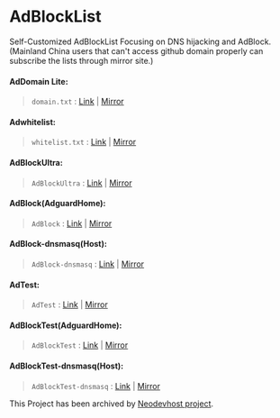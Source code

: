 # AdBlockList
Self-Customized AdBlockList Focusing on DNS hijacking and AdBlock.(Mainland China users that can't access github domain properly can subscribe the lists through mirror site.)

#### AdDomain Lite: 
> `domain.txt` : [Link](https://raw.githubusercontent.com/Licolnlee/AdBlockList/master/domain.txt) | [Mirror](https://licolnlee.icu/AdBlockList/domain.txt)

#### Adwhitelist:
> `whitelist.txt` : [Link](https://raw.githubusercontent.com/Licolnlee/AdBlockList/master/whitelist.txt) | [Mirror](https://licolnlee.icu/AdBlockList/whitelist.txt)

#### AdBlockUltra:
> `AdBlockUltra` : [Link](https://raw.githubusercontent.com/Licolnlee/AdBlockList/master/AdBlockUltra) | [Mirror](https://licolnlee.icu/AdBlockList/AdBlockUltra)

#### AdBlock(AdguardHome):
> `AdBlock` : [Link](https://raw.githubusercontent.com/Licolnlee/AdBlockList/master/AdBlock) | [Mirror](https://licolnlee.icu/AdBlockList/AdBlock)

#### AdBlock-dnsmasq(Host):
> `AdBlock-dnsmasq` : [Link](https://raw.githubusercontent.com/Licolnlee/AdBlockList/master/AdBlock-dnsmasq) | [Mirror](https://licolnlee.icu/AdBlockList/AdBlock-dnsmasq)

#### AdTest:
> `AdTest` : [Link](https://raw.githubusercontent.com/Licolnlee/AdBlockList/master/AdTest) | [Mirror](https://licolnlee.icu/AdBlockList/AdTest)

#### AdBlockTest(AdguardHome):
> `AdBlockTest` : [Link](https://raw.githubusercontent.com/Licolnlee/AdBlockList/master/AdBlockTest) | [Mirror](https://licolnlee.icu/AdBlockList/AdBlockTest)

#### AdBlockTest-dnsmasq(Host):
> `AdBlockTest-dnsmasq` : [Link](https://raw.githubusercontent.com/Licolnlee/AdBlockList/master/AdBlockTest-dnsmasq) | [Mirror](https://licolnlee.icu/AdBlockList/AdBlockTest-dnsmasq)

 This Project has been archived by [Neodevhost project](https://github.com/neodevpro/neodevhost).

